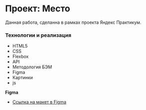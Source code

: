# Проект: Место
Данная работа, сделанна в рамках проекта Яндекс Практикум.

### Технологии и реализация

* HTML5
* CSS
* Flexbox
* API
* Методология БЭМ
* Figma
* Картинки
* js

**Figma**

* [Ссылка на макет в Figma](https://www.figma.com/file/2cn9N9jSkmxD84oJik7xL7/JavaScript.-Sprint-4?node-id=0%3A1)

